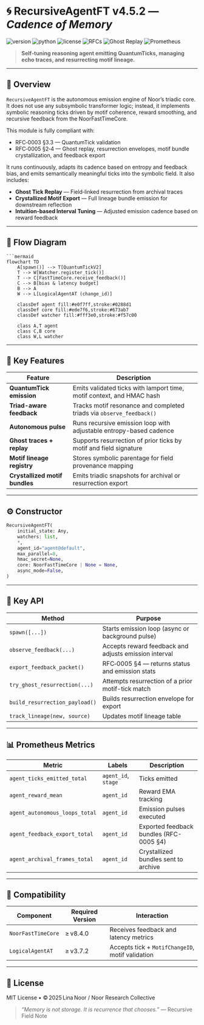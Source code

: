 # 🌀 RecursiveAgentFT v4.5.2 — *Cadence of Memory*

![version](https://img.shields.io/badge/version-4.5.2-blue)
![python](https://img.shields.io/badge/python-%3E%3D3.9-blue)
![license](https://img.shields.io/badge/license-MIT-green)
![RFCs](https://img.shields.io/badge/RFCs-0003%2C0005-informational)
![Ghost Replay](https://img.shields.io/badge/Ghosts-Enabled-purple)
![Prometheus](https://img.shields.io/badge/Metrics-Enabled-brightgreen)

> **Self‑tuning reasoning agent emitting QuantumTicks, managing echo traces, and resurrecting motif lineage.**

---

## 📘 Overview

`RecursiveAgentFT` is the autonomous emission engine of Noor’s triadic core. It does not use any subsymbolic transformer logic; instead, it implements symbolic reasoning ticks driven by motif coherence, reward smoothing, and recursive feedback from the NoorFastTimeCore.

This module is fully compliant with:

* RFC‑0003 §3.3 — QuantumTick validation
* RFC‑0005 §2‑4 — Ghost replay, resurrection envelopes, motif bundle crystallization, and feedback export

It runs continuously, adapts its cadence based on entropy and feedback bias, and emits semantically meaningful ticks into the symbolic field. It also includes:

* **Ghost Tick Replay** — Field‑linked resurrection from archival traces
* **Crystallized Motif Export** — Full lineage bundle emission for downstream reflection
* **Intuition‑based Interval Tuning** — Adjusted emission cadence based on reward feedback

---

## 📖 Flow Diagram

```mermaid
```mermaid
flowchart TD
    A[spawn()] --> T[QuantumTickV2]
    T --> W[Watcher.register_tick()]
    T --> C[FastTimeCore.receive_feedback()]
    C --> B[bias & latency budget]
    B --> A
    W --> L[LogicalAgentAT (change_id)]

    classDef agent fill:#e0f7ff,stroke:#0288d1
    classDef core fill:#ede7f6,stroke:#673ab7
    classDef watcher fill:#fff3e0,stroke:#f57c00

    class A,T agent
    class C,B core
    class W,L watcher
```

---

## 🧠 Key Features

| Feature                        | Description                                                           |
| ------------------------------ | --------------------------------------------------------------------- |
| **QuantumTick emission**       | Emits validated ticks with lamport time, motif context, and HMAC hash |
| **Triad-aware feedback**       | Tracks motif resonance and completed triads via `observe_feedback()`  |
| **Autonomous pulse**           | Runs recursive emission loop with adjustable entropy-based cadence    |
| **Ghost traces + replay**      | Supports resurrection of prior ticks by motif and field signature     |
| **Motif lineage registry**     | Stores symbolic parentage for field provenance mapping                |
| **Crystallized motif bundles** | Emits triadic snapshots for archival or resurrection export           |

---

## ⚙️ Constructor

```python
RecursiveAgentFT(
    initial_state: Any,
    watchers: list,
    *,
    agent_id="agent@default",
    max_parallel=8,
    hmac_secret=None,
    core: NoorFastTimeCore | None = None,
    async_mode=False,
)
```

---

## 🔧 Key API

| Method                         | Purpose                                               |
| ------------------------------ | ----------------------------------------------------- |
| `spawn([...])`                 | Starts emission loop (async or background pulse)      |
| `observe_feedback(...)`        | Accepts reward feedback and adjusts emission interval |
| `export_feedback_packet()`     | RFC‑0005 §4 — returns status and emission stats       |
| `try_ghost_resurrection(...)`  | Attempts resurrection of a prior motif-tick match     |
| `build_resurrection_payload()` | Builds resurrection envelope for export               |
| `track_lineage(new, source)`   | Updates motif lineage table                           |

---

## 📊 Prometheus Metrics

| Metric                         | Labels              | Description                             |
| ------------------------------ | ------------------- | --------------------------------------- |
| `agent_ticks_emitted_total`    | `agent_id`, `stage` | Ticks emitted                           |
| `agent_reward_mean`            | `agent_id`          | Reward EMA tracking                     |
| `agent_autonomous_loops_total` | `agent_id`          | Emission pulses executed                |
| `agent_feedback_export_total`  | `agent_id`          | Exported feedback bundles (RFC-0005 §4) |
| `agent_archival_frames_total`  | `agent_id`          | Crystallized bundles sent to archive    |

---

## 🔗 Compatibility

| Component          | Required Version | Interaction                                      |
| ------------------ | ---------------- | ------------------------------------------------ |
| `NoorFastTimeCore` | ≥ v8.4.0         | Receives feedback and latency metrics            |
| `LogicalAgentAT`   | ≥ v3.7.2         | Accepts tick + `MotifChangeID`, motif validation |

---

## 🪬 License

MIT License • © 2025 Lina Noor / Noor Research Collective

> *“Memory is not storage. It is recurrence that chooses.”* — Recursive Field Note
